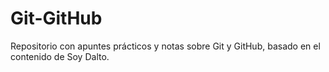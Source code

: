 # Git-GitHub
Repositorio con apuntes prácticos y notas sobre Git y GitHub, basado en el contenido de Soy Dalto.
